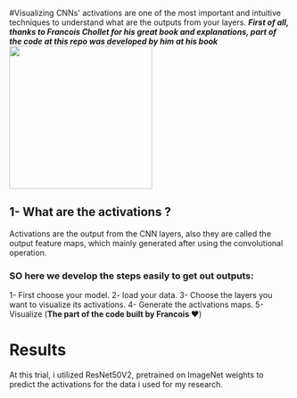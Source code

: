 #Visualizing CNNs' activations are one of the most important and intuitive techniques to understand what are the outputs from your layers.
***First of all, thanks to Francois Chollet for his great book and explanations, part of the code at this repo was developed by him at his book***
<code><img src="https://i.pinimg.com/originals/7b/db/5e/7bdb5e02f5b896af975897a4b5adc4f2.png" width="256"  height="256"></code>

## 1- What are the activations ?
Activations are the output from the CNN layers, also they are called the output feature maps, which mainly generated after using the convolutional operation.

### SO here we develop the steps easily to get out outputs:
1- First choose your model.
2- load your data.
3- Choose the layers you want to visualize its activations.
4- Generate the activations maps.
5- Visualize (**The part of the code built by Francois ❤**)

# Results
At this trial, i utilized ResNet50V2, pretrained on ImageNet weights to predict the activations for the data i used for my research.




